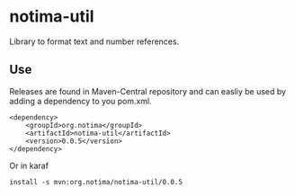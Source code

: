 # notima-util
Library to format text and number references.

## Use

Releases are found in Maven-Central repository and can easliy be used by adding a dependency to you pom.xml.

    <dependency>
        <groupId>org.notima</groupId>
        <artifactId>notima-util</artifactId>
        <version>0.0.5</version>
    </dependency>

    
Or in karaf

	install -s mvn:org.notima/notima-util/0.0.5
